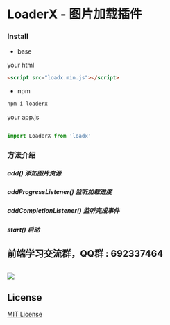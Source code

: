 # LoaderX - 图片加载插件

### Install

* base

your html

```html
<script src="loadx.min.js"></script>

```

* npm

```bash
npm i loaderx
```

your app.js

```javascript

import LoaderX from 'loadx'

```


### 方法介绍 

##### add() 添加图片资源
##### addProgressListener()  监听加载进度
##### addCompletionListener()  监听完成事件
##### start()  启动

## 前端学习交流群，QQ群 : 692337464
## ![](https://github.com/wenyiweb/vuejs-fujun/blob/master/static/imgs/qq.png)

## License

[MIT License](http://en.wikipedia.org/wiki/MIT_License)